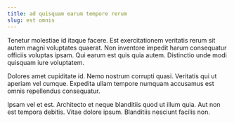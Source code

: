 ```yaml
---
title: ad quisquam earum tempore rerum
slug: est omnis
---
```


Tenetur molestiae id itaque facere. Est exercitationem veritatis rerum sit autem magni voluptates quaerat. Non inventore impedit harum consequatur officiis voluptas ipsam. Qui earum est quis quia autem. Distinctio unde modi quisquam iure voluptatem.

Dolores amet cupiditate id. Nemo nostrum corrupti quasi. Veritatis qui ut aperiam vel cumque. Expedita ullam tempore numquam accusamus est omnis repellendus consequatur.

Ipsam vel et est. Architecto et neque blanditiis quod ut illum quia. Aut non est tempora debitis. Vitae dolore ipsum. Blanditiis nesciunt facilis non.

